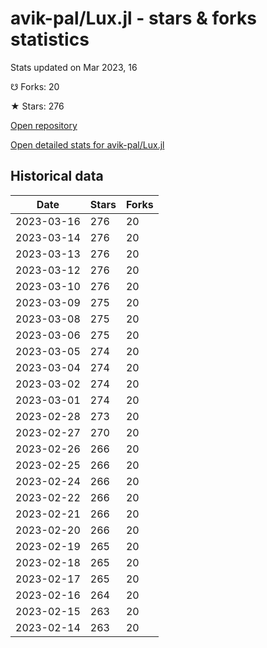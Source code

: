 # avik-pal/Lux.jl - stars & forks statistics

Stats updated on Mar 2023, 16

☋ Forks: 20

★ Stars: 276

[Open repository](https://github.com/avik-pal/Lux.jl)

[Open detailed stats for avik-pal/Lux.jl](https://reviewgithub.com/rep/avik-pal/Lux.jl)

## Historical data
| Date | Stars | Forks |
|------|-------|-------|
| 2023-03-16 | 276 | 20 | 
| 2023-03-14 | 276 | 20 | 
| 2023-03-13 | 276 | 20 | 
| 2023-03-12 | 276 | 20 | 
| 2023-03-10 | 276 | 20 | 
| 2023-03-09 | 275 | 20 | 
| 2023-03-08 | 275 | 20 | 
| 2023-03-06 | 275 | 20 | 
| 2023-03-05 | 274 | 20 | 
| 2023-03-04 | 274 | 20 | 
| 2023-03-02 | 274 | 20 | 
| 2023-03-01 | 274 | 20 | 
| 2023-02-28 | 273 | 20 | 
| 2023-02-27 | 270 | 20 | 
| 2023-02-26 | 266 | 20 | 
| 2023-02-25 | 266 | 20 | 
| 2023-02-24 | 266 | 20 | 
| 2023-02-22 | 266 | 20 | 
| 2023-02-21 | 266 | 20 | 
| 2023-02-20 | 266 | 20 | 
| 2023-02-19 | 265 | 20 | 
| 2023-02-18 | 265 | 20 | 
| 2023-02-17 | 265 | 20 | 
| 2023-02-16 | 264 | 20 | 
| 2023-02-15 | 263 | 20 | 
| 2023-02-14 | 263 | 20 | 

